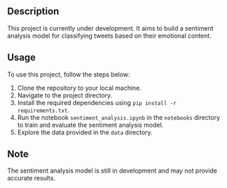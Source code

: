 ## Description
This project is currently under development. It aims to build a sentiment analysis model for classifying tweets based on their emotional content.

## Usage
To use this project, follow the steps below:
1. Clone the repository to your local machine.
2. Navigate to the project directory.
3. Install the required dependencies using `pip install -r requirements.txt`.
4. Run the notebook `sentiment_analysis.ipynb` in the `notebooks` directory to train and evaluate the sentiment analysis model.
5. Explore the data provided in the `data` directory.

## Note
The sentiment analysis model is still in development and may not provide accurate results.